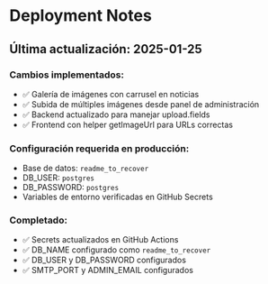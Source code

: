 # Deployment Notes

## Última actualización: 2025-01-25

### Cambios implementados:
- ✅ Galería de imágenes con carrusel en noticias
- ✅ Subida de múltiples imágenes desde panel de administración
- ✅ Backend actualizado para manejar upload.fields
- ✅ Frontend con helper getImageUrl para URLs correctas

### Configuración requerida en producción:
- Base de datos: `readme_to_recover`
- DB_USER: `postgres`
- DB_PASSWORD: `postgres`
- Variables de entorno verificadas en GitHub Secrets

### Completado:
- ✅ Secrets actualizados en GitHub Actions
- ✅ DB_NAME configurado como `readme_to_recover`
- ✅ DB_USER y DB_PASSWORD configurados
- ✅ SMTP_PORT y ADMIN_EMAIL configurados
